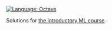 [![Language: Octave](https://img.shields.io/badge/GNU%20Octave-4.2.1-orange.svg)](https://www.gnu.org/software/octave/)

Solutions for [the introductory ML course](https://www.coursera.org/learn/machine-learning/).
